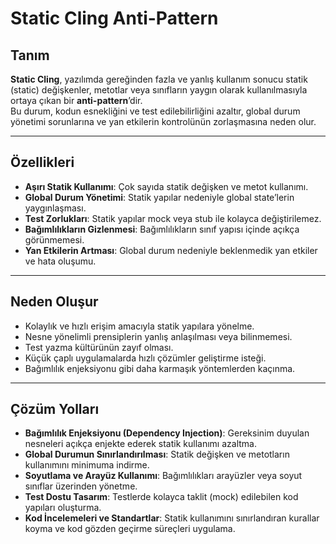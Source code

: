 # Static Cling Anti-Pattern

## Tanım
**Static Cling**, yazılımda gereğinden fazla ve yanlış kullanım sonucu statik (static) değişkenler, metotlar veya sınıfların yaygın olarak kullanılmasıyla ortaya çıkan bir **anti-pattern**’dir.  
Bu durum, kodun esnekliğini ve test edilebilirliğini azaltır, global durum yönetimi sorunlarına ve yan etkilerin kontrolünün zorlaşmasına neden olur.

---

## Özellikleri
- **Aşırı Statik Kullanımı**: Çok sayıda statik değişken ve metot kullanımı.  
- **Global Durum Yönetimi**: Statik yapılar nedeniyle global state’lerin yaygınlaşması.  
- **Test Zorlukları**: Statik yapılar mock veya stub ile kolayca değiştirilemez.  
- **Bağımlılıkların Gizlenmesi**: Bağımlılıkların sınıf yapısı içinde açıkça görünmemesi.  
- **Yan Etkilerin Artması**: Global durum nedeniyle beklenmedik yan etkiler ve hata oluşumu.  

---

## Neden Oluşur
- Kolaylık ve hızlı erişim amacıyla statik yapılara yönelme.  
- Nesne yönelimli prensiplerin yanlış anlaşılması veya bilinmemesi.  
- Test yazma kültürünün zayıf olması.  
- Küçük çaplı uygulamalarda hızlı çözümler geliştirme isteği.  
- Bağımlılık enjeksiyonu gibi daha karmaşık yöntemlerden kaçınma.  

---

## Çözüm Yolları
- **Bağımlılık Enjeksiyonu (Dependency Injection)**: Gereksinim duyulan nesneleri açıkça enjekte ederek statik kullanımı azaltma.  
- **Global Durumun Sınırlandırılması**: Statik değişken ve metotların kullanımını minimuma indirme.  
- **Soyutlama ve Arayüz Kullanımı**: Bağımlılıkları arayüzler veya soyut sınıflar üzerinden yönetme.  
- **Test Dostu Tasarım**: Testlerde kolayca taklit (mock) edilebilen kod yapıları oluşturma.  
- **Kod İncelemeleri ve Standartlar**: Statik kullanımını sınırlandıran kurallar koyma ve kod gözden geçirme süreçleri uygulama.  
